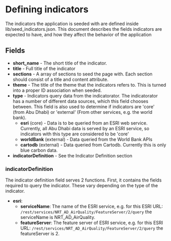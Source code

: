 # Defining indicators
The indicators the application is seeded with are defined inside
lib/seed_indicators.json. This document describes the fields indicators are
expected to have, and how they affect the behavior of the application 

## Fields

* **short_name** - The short title of the indicator.
* **title** - Full title of the indicator
* **sections** - A array of sections to seed the page with. Each section should consist of a title and content attribute.
* **theme** - The title of the theme that the indicators refers to. This is turned into a proper ID association when seeded.
* **type** - Indicators query data from the indicatorator. The indicatorator has a number of different data sources, which this field chooses between. This field is also used to determine if indicators are 'core' (from Abu Dhabi) or 'external' (From other services, e.g. the world bank).
  * **esri** (core) - Data is to be queried from an ESRI web service. Currently, all Abu Dhabi data is served by an ESRI service, so indicators with this type are considered to be 'core'
  * **worldBank** (external) - Data queried from the World Bank APIs
  * **cartodb** (external) - Data queried from Cartodb. Currently this is only blue carbon data.
* **indicatorDefinition** - See the Indicator Definition section

### indicatorDefinition
The indicator definition field serves 2 functions.
First, it contains the fields required to query the indicator. These vary depending on the type of the indicator.

* **esri**:
  * **serviceName**: The name of the ESRI service, e.g. for this ESRI URL: `/rest/services/NRT_AD_AirQuality/FeatureServer/2/query` the serviceName is  NRT_AD_AirQuality.
  * **featureServer**: The feature server of ESRI service, e.g. for this ESRI URL: `/rest/services/NRT_AD_AirQuality/FeatureServer/2/query` the featureServer is 2.
